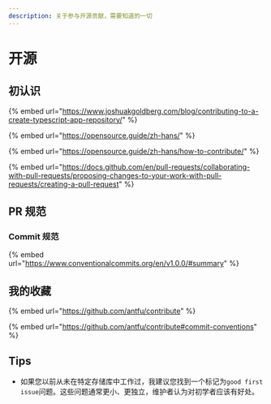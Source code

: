 ```yaml
---
description: 关于参与开源贡献，需要知道的一切
---
```


# 开源

## 初认识

{% embed url="https://www.joshuakgoldberg.com/blog/contributing-to-a-create-typescript-app-repository/" %}

{% embed url="https://opensource.guide/zh-hans/" %}

{% embed url="https://opensource.guide/zh-hans/how-to-contribute/" %}

{% embed url="https://docs.github.com/en/pull-requests/collaborating-with-pull-requests/proposing-changes-to-your-work-with-pull-requests/creating-a-pull-request" %}

## PR 规范

### Commit 规范

{% embed url="https://www.conventionalcommits.org/en/v1.0.0/#summary" %}



## 我的收藏

{% embed url="https://github.com/antfu/contribute" %}

{% embed url="https://github.com/antfu/contribute#commit-conventions" %}

## Tips

*   如果您以前从未在特定存储库中工作过，我建议您找到一个标记为`good first issue`问题。这些问题通常更小、更独立，维护者认为对初学者应该有好处。

